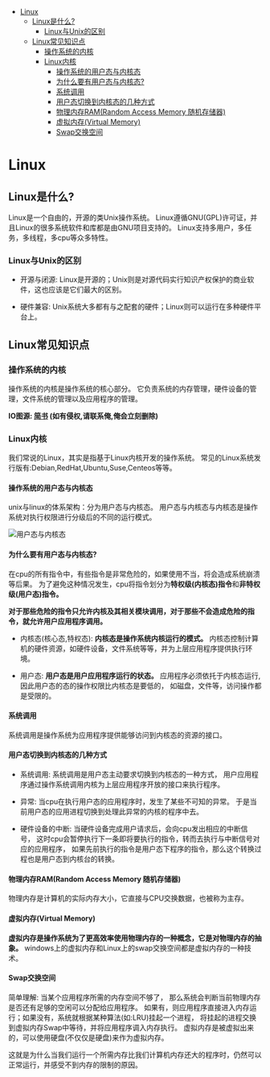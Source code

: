 <!-- TOC -->

   * [Linux](#linux)
      * [Linux是什么?](#linux是什么)
         * [Linux与Unix的区别](#linux与unix的区别)
      * [Linux常见知识点](#linux常见知识点)
         * [操作系统的内核](#操作系统的内核)
         * [Linux内核](#linux内核)
            * [操作系统的用户态与内核态](#操作系统的用户态与内核态)
            * [为什么要有用户态与内核态?](#为什么要有用户态与内核态)
            * [系统调用](#系统调用)
            * [用户态切换到内核态的几种方式](#用户态切换到内核态的几种方式)
            * [物理内存RAM(Random Access Memory 随机存储器)](#物理内存ramrandom-access-memory-随机存储器)
            * [虚拟内存(Virtual Memory)](#虚拟内存virtual-memory)
            * [Swap交换空间](#swap交换空间)

<!-- /TOC -->

# Linux

## Linux是什么?
Linux是一个自由的，开源的类Unix操作系统。
Linux遵循GNU(GPL)许可证，并且Linux的很多系统软件和库都是由GNU项目支持的。
Linux支持多用户，多任务，多线程，多cpu等众多特性。

### Linux与Unix的区别
- 开源与闭源: Linux是开源的；Unix则是对源代码实行知识产权保护的商业软件，这也应该是它们最大的区别。

- 硬件兼容: Unix系统大多都有与之配套的硬件；Linux则可以运行在多种硬件平台上。


## Linux常见知识点

### 操作系统的内核

操作系统的内核是操作系统的核心部分。
它负责系统的内存管理，硬件设备的管理，文件系统的管理以及应用程序的管理。

**IO图源:
[简书](https://www.jianshu.com/p/85e931636f27) (如有侵权,请联系俺,俺会立刻删除)**

### Linux内核
我们常说的Linux，其实是指基于Linux内核开发的操作系统。
常见的Linux系统发行版有:Debian,RedHat,Ubuntu,Suse,Centeos等等。

#### 操作系统的用户态与内核态

unix与linux的体系架构：分为用户态与内核态。
用户态与内核态与内核态是操作系统对执行权限进行分级后的不同的运行模式。

![用户态与内核态](../img/jdk_jvm_juc/用户态与内核态.png)

#### 为什么要有用户态与内核态?
在cpu的所有指令中，有些指令是非常危险的，如果使用不当，将会造成系统崩溃等后果。
为了避免这种情况发生，cpu将指令划分为**特权级(内核态)指令**和**非特权级(用户态)指令。**

**对于那些危险的指令只允许内核及其相关模块调用，对于那些不会造成危险的指令，就允许用户应用程序调用。**

* 内核态(核心态,特权态): **内核态是操作系统内核运行的模式。**
内核态控制计算机的硬件资源，如硬件设备，文件系统等等，并为上层应用程序提供执行环境。

* 用户态: **用户态是用户应用程序运行的状态。**
应用程序必须依托于内核态运行,因此用户态的态的操作权限比内核态是要低的，
如磁盘，文件等，访问操作都是受限的。

#### 系统调用
系统调用是操作系统为应用程序提供能够访问到内核态的资源的接口。

#### 用户态切换到内核态的几种方式
* 系统调用: 系统调用是用户态主动要求切换到内核态的一种方式，
用户应用程序通过操作系统调用内核为上层应用程序开放的接口来执行程序。

* 异常: 当cpu在执行用户态的应用程序时，发生了某些不可知的异常。
于是当前用户态的应用进程切换到处理此异常的内核的程序中去。

* 硬件设备的中断: 当硬件设备完成用户请求后，会向cpu发出相应的中断信号，
这时cpu会暂停执行下一条即将要执行的指令，转而去执行与中断信号对应的应用程序，
如果先前执行的指令是用户态下程序的指令，那么这个转换过程也是用户态到内核台的转换。

#### 物理内存RAM(Random Access Memory 随机存储器)
物理内存是计算机的实际内存大小，它直接与CPU交换数据，也被称为主存。


#### 虚拟内存(Virtual Memory)
**虚拟内存是操作系统为了更高效率使用物理内存的一种概念，它是对物理内存的抽象。**
windows上的虚拟内存和Linux上的swap交换空间都是虚拟内存的一种技术。

#### Swap交换空间
简单理解: 当某个应用程序所需的内存空间不够了，
那么系统会判断当前物理内存是否还有足够的空闲可以分配给应用程序。
如果有，则应用程序直接进入内存运行；如果没有，系统就根据某种算法(如:LRU)挂起一个进程，
将挂起的进程交换到虚拟内存Swap中等待，并将应用程序调入内存执行。
虚拟内存是被虚拟出来的，可以使用硬盘(不仅仅是硬盘)来作为虚拟内存。

这就是为什么当我们运行一个所需内存比我们计算机内存还大的程序时，仍然可以正常运行，并感受不到内存的限制的原因。